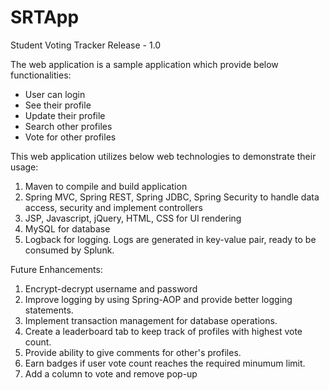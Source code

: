 # SRTApp
Student Voting Tracker
Release - 1.0

The web application is a sample application which provide below functionalities:

- User can login
- See their profile
- Update their profile
- Search other profiles
- Vote for other profiles

This web application utilizes below web technologies to demonstrate
their usage:

1. Maven to compile and build application
2. Spring MVC, Spring REST, Spring JDBC, Spring Security to handle data access, security and implement controllers
3. JSP, Javascript, jQuery, HTML, CSS for UI rendering
4. MySQL for database
5. Logback for logging. Logs are generated in key-value pair, ready to be consumed by Splunk.

Future Enhancements:

1. Encrypt-decrypt username and password
2. Improve logging by using Spring-AOP and provide better logging statements.
3. Implement transaction management for database operations.
4. Create a leaderboard tab to keep track of profiles with highest vote count.
5. Provide ability to give comments for other's profiles.
6. Earn badges if user vote count reaches the required minumum limit.
7. Add a column to vote and remove pop-up


